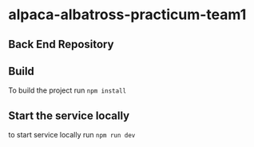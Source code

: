 # alpaca-albatross-practicum-team1

## Back End Repository

## Build

To build the project run
`npm install`

## Start the service locally

to start service locally run
`npm run dev`
